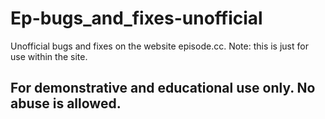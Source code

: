 # Ep-bugs_and_fixes-unofficial
Unofficial bugs and fixes on the website episode.cc. Note: this is just for use within the site.

## For demonstrative and educational use only. No abuse is allowed.
